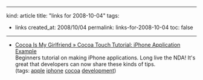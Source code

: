 -----
kind: article
title: "links for 2008-10-04"
tags:
- links
created_at: 2008/10/04
permalink: links-for-2008-10-04
toc: false
-----

<ul class="delicious"><li>
                <div class="delicious-link"><a href="http://www.cimgf.com/2008/10/01/cocoa-touch-tutorial-iphone-application-example/">Cocoa Is My Girlfriend » Cocoa Touch Tutorial: iPhone Application Example</a></div>
                <div class="delicious-extended">Beginners tutorial on making iPhone applications. Long live the NDA! It&#039;s great that developers can now share these kinds of tips.</div>
                <div class="delicious-tags">(tags: <a href="http://delicious.com/bsag/apple">apple</a> <a href="http://delicious.com/bsag/iphone">iphone</a> <a href="http://delicious.com/bsag/cocoa">cocoa</a> <a href="http://delicious.com/bsag/development">development</a>)</div>
            </li></ul>


